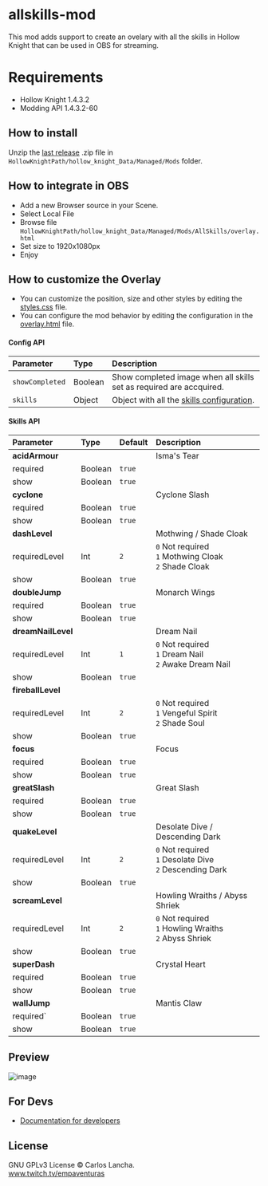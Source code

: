 # allskills-mod

This mod adds support to create an ovelary with all the skills in Hollow Knight that can be used in OBS for streaming.

# Requirements
- Hollow Knight 1.4.3.2
- Modding API 1.4.3.2-60

## How to install

Unzip the [last release](https://github.com/carloslancha/allskills-mod/releases/latest) .zip file in `HollowKnightPath/hollow_knight_Data/Managed/Mods` folder.

## How to integrate in OBS

- Add a new Browser source in your Scene.
- Select Local File
- Browse file `HollowKnightPath/hollow_knight_Data/Managed/Mods/AllSkills/overlay.html`
- Set size to 1920x1080px
- Enjoy

## How to customize the Overlay
- You can customize the position, size and other styles by editing the [styles.css](https://github.com/carloslancha/allskills-mod/blob/master/AllSkills/Resources/styles.html) file.
- You can configure the mod behavior by editing the configuration in the [overlay.html](https://github.com/carloslancha/allskills-mod/blob/master/AllSkills/Resources/overlay.html#L4) file.

#### Config API 

| Parameter | Type | Description |
| :--- | :--- | :--- |
| `showCompleted` | Boolean | Show completed image when all skills set as required are accquired. |
| `skills` | Object | Object with all the [skills configuration](#skills-api-heading). |

#### Skills API

| Parameter | Type | Default | Description |
| :--- | :--- | :--- | :--- |
| **acidArmour** | | | Isma's Tear |
| required | Boolean | `true` | |
| show | Boolean | `true` | |
| **cyclone** | | | Cyclone Slash |
| required | Boolean | `true` | |
| show | Boolean | `true` | |
| **dashLevel** | | | Mothwing / Shade Cloak |
| requiredLevel | Int | `2` | `0` Not required <br/> `1` Mothwing Cloak <br/> `2` Shade Cloak |
| show | Boolean | `true` | |
| **doubleJump** | | | Monarch Wings |
| required | Boolean | `true` | |
| show | Boolean | `true` | |
| **dreamNailLevel** | | | Dream Nail |
| requiredLevel | Int | `1` | `0` Not required <br/> `1` Dream Nail </br> `2` Awake Dream Nail |
| show | Boolean | `true` | |
| **fireballLevel** | | | |
| requiredLevel | Int | `2` | `0` Not required <br/> `1` Vengeful Spirit <br/> `2` Shade Soul |
| show | Boolean | `true` | |
| **focus** | | | Focus |
| required | Boolean | `true` | |
| show | Boolean | `true` |  |
| **greatSlash** | | | Great Slash |
| required | Boolean | `true` |  |
| show | Boolean | `true` | |
| **quakeLevel** | | | Desolate Dive / Descending Dark |
| requiredLevel | Int | `2` | `0` Not required <br/> `1` Desolate Dive <br/> `2` Descending Dark |
| show | Boolean | `true` | |
| **screamLevel** | | | Howling Wraiths / Abyss Shriek |
| requiredLevel | Int | `2` | `0` Not required <br/> `1` Howling Wraiths <br/> `2` Abyss Shriek |
| show | Boolean | `true` | |
| **superDash** | | | Crystal Heart |
| required | Boolean | `true` | |
| show | Boolean | `true` |  |
| **wallJump** | | | Mantis Claw |
| required` | Boolean | `true` | |
| show | Boolean | `true` | |

## Preview

![image](https://user-images.githubusercontent.com/5803434/137046521-501b043d-5d67-4077-b2bb-87583ce47836.png)

## For Devs
-	[Documentation for developers](./DEV.md)

## License

GNU GPLv3 License © Carlos Lancha.<br/>
www.twitch.tv/empaventuras
